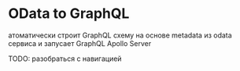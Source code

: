 # OData to GraphQL

атоматически строит GraphQL схему на основе metadata из odata сервиса и запусает GraphQL Apollo Server

TODO: разобраться с навигацией
